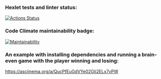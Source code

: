 ### Hexlet tests and linter status:
[![Actions Status](https://github.com/aabknd/php-project-45/workflows/hexlet-check/badge.svg)](https://github.com/aabknd/php-project-45/actions)

### Code Climate maintainability badge:
[![Maintainability](https://api.codeclimate.com/v1/badges/0dde9581c7db6f2cd703/maintainability)](https://codeclimate.com/github/aabknd/php-project-45/maintainability)

### An example with installing dependencies and running a brain-even game with the player winning and losing:
https://asciinema.org/a/QucPfEuGdVYe02GIi2ELx7vPW